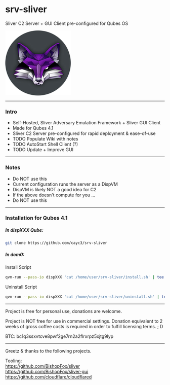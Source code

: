 # srv-sliver
Sliver C2 Server + GUI Client pre-configured for Qubes OS

![](https://github.com/cayc3/srv-sliver/blob/main/sliver_logo.png)

-------------

### Intro

- Self-Hosted, Sliver Adversary Emulation Framework + Sliver GUI Client
- Made for Qubes 4.1
- Sliver C2 Server pre-configured for rapid deployment & ease-of-use 
- TODO Populate Wiki with notes
- TODO AutoStart Shell Client (?)  
- TODO Update + Improve GUI

-------------

### Notes

- Do NOT use this
- Current configuration runs the server as a DispVM
- DispVM is likely NOT a good idea for C2
- If the above doesn't compute for you ...
- Do NOT use this

-------------

### Installation for Qubes 4.1

##### In dispXXX Qube:

```sh
git clone https://github.com/cayc3/srv-sliver
```

##### In dom0:

Install Script

```sh
qvm-run --pass-io dispXXX 'cat /home/user/srv-sliver/install.sh' | tee -a srv-sliver-install.sh >& /dev/null; chmod +x srv-sliver-install.sh; sudo ./srv-sliver-install.sh
```

Uninstall Script

```sh
qvm-run --pass-io dispXXX 'cat /home/user/srv-sliver/uninstall.sh' | tee -a srv-sliver-uninstall.sh >& /dev/null; chmod +x srv-sliver-uninstall.sh; sudo ./srv-sliver-uninstall.sh; rm srv-sliver-uninstall.sh
```

-------------

Project is free for personal use, donations are welcome.

Project is NOT free for use in commercial settings. Donation equivalent to 2
weeks of gross coffee costs is required in order to fulfill licensing terms. ; D

BTC: bc1q3ssxvtcve8pwf2ge7rn2a2flrxrpz5xjtg9lyp

-------------

Greetz & thanks to the following projects.

Tooling:  
https://github.com/BishopFox/sliver  
https://github.com/BishopFox/sliver-gui  
https://github.com/cloudflare/cloudflared  

